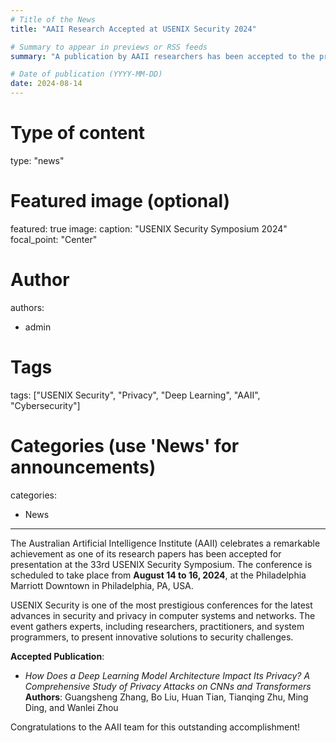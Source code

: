 ```yaml
---
# Title of the News
title: "AAII Research Accepted at USENIX Security 2024"

# Summary to appear in previews or RSS feeds
summary: "A publication by AAII researchers has been accepted to the prestigious USENIX Security 2024 Symposium, a premier event in computer security and privacy research."

# Date of publication (YYYY-MM-DD)
date: 2024-08-14
---
```

# Type of content
type: "news"

# Featured image (optional)
featured: true
image:
  caption: "USENIX Security Symposium 2024"
  focal_point: "Center"

# Author
authors:
  - admin

# Tags
tags: ["USENIX Security", "Privacy", "Deep Learning", "AAII", "Cybersecurity"]

# Categories (use 'News' for announcements)
categories:
  - News
---
The Australian Artificial Intelligence Institute (AAII) celebrates a remarkable achievement as one of its research papers has been accepted for presentation at the 33rd USENIX Security Symposium. The conference is scheduled to take place from **August 14 to 16, 2024**, at the Philadelphia Marriott Downtown in Philadelphia, PA, USA.

USENIX Security is one of the most prestigious conferences for the latest advances in security and privacy in computer systems and networks. The event gathers experts, including researchers, practitioners, and system programmers, to present innovative solutions to security challenges.

**Accepted Publication**:
- *How Does a Deep Learning Model Architecture Impact Its Privacy? A Comprehensive Study of Privacy Attacks on CNNs and Transformers*  
   **Authors**: Guangsheng Zhang, Bo Liu, Huan Tian, Tianqing Zhu, Ming Ding, and Wanlei Zhou  

Congratulations to the AAII team for this outstanding accomplishment!

